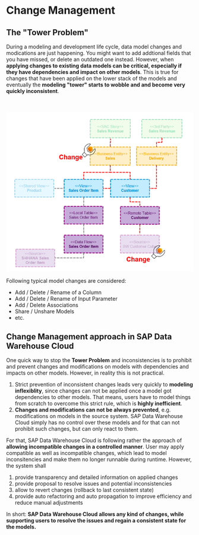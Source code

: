 # Change Management

## The "Tower Problem"
During a modeling and development life cycle, data model changes and modications are just happening. You might want to add addtional fields that you have missed, or delete an outdated one instead. However, when **applying changes to existing data models can be critical, especially if they have dependencies and impact on other models**. This is true for changes that have been applied on the lower stack of the models and eventually the **modeling "tower" starts to wobble and and become very quickly inconsistent**.

<br><br>![](/exercises/ex1/images/cm_01.png)

Following typical model changes are considered:
- Add / Delete / Rename of a Column
- Add / Delete / Rename of Input Parameter
- Add / Delete Associations
- Share / Unshare Models
- etc.

## Change Management approach in SAP Data Warehouse Cloud
One quick way to stop the **Tower Problem** and inconsistencies is to prohibit and prevent changes and modifications on models with dependencies and impacts on other models.
However, in reality this is not practical. 
1. Strict prevention of inconsistent changes leads very quickly to **modeling inflexiblity**, since changes can not be applied once a model got dependencies to other models. That means, users have to model things from scratch to overcome this strict rule, which is **highly inefficient**.
2. **Changes and modifications can not be always prevented**, e.g. modifications on models in the source system. SAP Data Warehouse Cloud simply has no control over these models and for that can not prohibit such changes, but can only react to them.


For that, SAP Data Warehouse Cloud is following rather the approach of **allowing incompatible changes in a controlled manner**. User may apply compatible as well as incompatible changes, which lead to model inconsitencies and make them no longer runnable during runtime. However, the system shall 
1. provide transparency and detailed information on applied changes
2. provide proposal to resolve issues and potential inconsistencies
3. allow to revert changes (rollback to last consistent state)
4. provide auto refactoring and auto propagation to improve efficiency and reduce manual adjustments


In short: **SAP Data Warehouse Cloud allows any kind of changes, while supporting users to resolve the issues and regain a consistent state for the models.**
